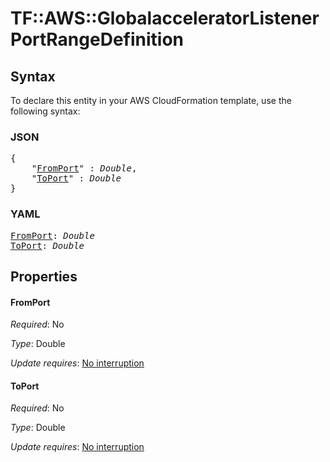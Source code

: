 # TF::AWS::GlobalacceleratorListener PortRangeDefinition

## Syntax

To declare this entity in your AWS CloudFormation template, use the following syntax:

### JSON

<pre>
{
    "<a href="#fromport" title="FromPort">FromPort</a>" : <i>Double</i>,
    "<a href="#toport" title="ToPort">ToPort</a>" : <i>Double</i>
}
</pre>

### YAML

<pre>
<a href="#fromport" title="FromPort">FromPort</a>: <i>Double</i>
<a href="#toport" title="ToPort">ToPort</a>: <i>Double</i>
</pre>

## Properties

#### FromPort

_Required_: No

_Type_: Double

_Update requires_: [No interruption](https://docs.aws.amazon.com/AWSCloudFormation/latest/UserGuide/using-cfn-updating-stacks-update-behaviors.html#update-no-interrupt)

#### ToPort

_Required_: No

_Type_: Double

_Update requires_: [No interruption](https://docs.aws.amazon.com/AWSCloudFormation/latest/UserGuide/using-cfn-updating-stacks-update-behaviors.html#update-no-interrupt)

